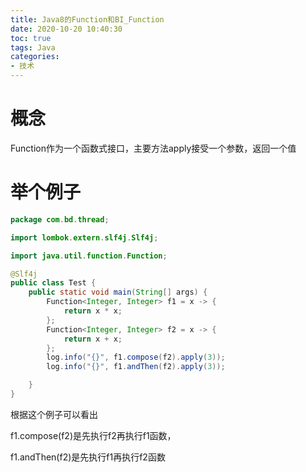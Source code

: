 ```yaml
---
title: Java8的Function和BI_Function
date: 2020-10-20 10:40:30
toc: true
tags: Java 
categories: 
- 技术
---
```


# 概念

 Function作为一个函数式接口，主要方法apply接受一个参数，返回一个值

# 举个例子

```java
package com.bd.thread;

import lombok.extern.slf4j.Slf4j;

import java.util.function.Function;

@Slf4j
public class Test {
    public static void main(String[] args) {
        Function<Integer, Integer> f1 = x -> {
            return x * x;
        };
        Function<Integer, Integer> f2 = x -> {
            return x + x;
        };
        log.info("{}", f1.compose(f2).apply(3));
        log.info("{}", f1.andThen(f2).apply(3));

    }
}
```

根据这个例子可以看出

f1.compose(f2)是先执行f2再执行f1函数，

f1.andThen(f2)是先执行f1再执行f2函数

